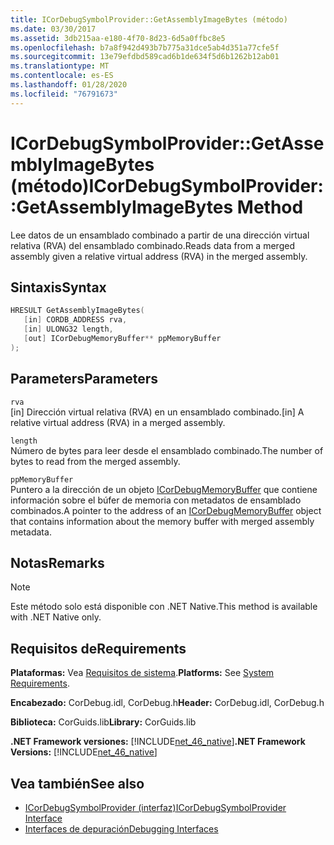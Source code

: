 ```yaml
---
title: ICorDebugSymbolProvider::GetAssemblyImageBytes (método)
ms.date: 03/30/2017
ms.assetid: 3db215aa-e180-4f70-8d23-6d5a0ffbc8e5
ms.openlocfilehash: b7a8f942d493b7b775a31dce5ab4d351a77cfe5f
ms.sourcegitcommit: 13e79efdbd589cad6b1de634f5d6b1262b12ab01
ms.translationtype: MT
ms.contentlocale: es-ES
ms.lasthandoff: 01/28/2020
ms.locfileid: "76791673"
---
```

# <a name="icordebugsymbolprovidergetassemblyimagebytes-method"></a><span data-ttu-id="79af2-102">ICorDebugSymbolProvider::GetAssemblyImageBytes (método)</span><span class="sxs-lookup"><span data-stu-id="79af2-102">ICorDebugSymbolProvider::GetAssemblyImageBytes Method</span></span>
<span data-ttu-id="79af2-103">Lee datos de un ensamblado combinado a partir de una dirección virtual relativa (RVA) del ensamblado combinado.</span><span class="sxs-lookup"><span data-stu-id="79af2-103">Reads data from a merged assembly given a relative virtual address (RVA) in the merged assembly.</span></span>  
  
## <a name="syntax"></a><span data-ttu-id="79af2-104">Sintaxis</span><span class="sxs-lookup"><span data-stu-id="79af2-104">Syntax</span></span>  
  
```cpp  
HRESULT GetAssemblyImageBytes(  
   [in] CORDB_ADDRESS rva,   
   [in] ULONG32 length,   
   [out] ICorDebugMemoryBuffer** ppMemoryBuffer  
);  
```  
  
## <a name="parameters"></a><span data-ttu-id="79af2-105">Parameters</span><span class="sxs-lookup"><span data-stu-id="79af2-105">Parameters</span></span>  
 `rva`  
 <span data-ttu-id="79af2-106">[in] Dirección virtual relativa (RVA) en un ensamblado combinado.</span><span class="sxs-lookup"><span data-stu-id="79af2-106">[in] A relative virtual address (RVA) in a merged assembly.</span></span>  
  
 `length`  
 <span data-ttu-id="79af2-107">Número de bytes para leer desde el ensamblado combinado.</span><span class="sxs-lookup"><span data-stu-id="79af2-107">The number of bytes to read from the merged assembly.</span></span>  
  
 `ppMemoryBuffer`  
 <span data-ttu-id="79af2-108">Puntero a la dirección de un objeto [ICorDebugMemoryBuffer](icordebugmemorybuffer-interface.md) que contiene información sobre el búfer de memoria con metadatos de ensamblado combinados.</span><span class="sxs-lookup"><span data-stu-id="79af2-108">A pointer to the address of an [ICorDebugMemoryBuffer](icordebugmemorybuffer-interface.md) object that contains information about the memory buffer with merged assembly metadata.</span></span>  
  
## <a name="remarks"></a><span data-ttu-id="79af2-109">Notas</span><span class="sxs-lookup"><span data-stu-id="79af2-109">Remarks</span></span>  
  
> [!NOTE]
> <span data-ttu-id="79af2-110">Este método solo está disponible con .NET Native.</span><span class="sxs-lookup"><span data-stu-id="79af2-110">This method is available with .NET Native only.</span></span>  
  
## <a name="requirements"></a><span data-ttu-id="79af2-111">Requisitos de</span><span class="sxs-lookup"><span data-stu-id="79af2-111">Requirements</span></span>  
 <span data-ttu-id="79af2-112">**Plataformas:** Vea [Requisitos de sistema](../../../../docs/framework/get-started/system-requirements.md).</span><span class="sxs-lookup"><span data-stu-id="79af2-112">**Platforms:** See [System Requirements](../../../../docs/framework/get-started/system-requirements.md).</span></span>  
  
 <span data-ttu-id="79af2-113">**Encabezado:** CorDebug.idl, CorDebug.h</span><span class="sxs-lookup"><span data-stu-id="79af2-113">**Header:** CorDebug.idl, CorDebug.h</span></span>  
  
 <span data-ttu-id="79af2-114">**Biblioteca:** CorGuids.lib</span><span class="sxs-lookup"><span data-stu-id="79af2-114">**Library:** CorGuids.lib</span></span>  
  
 <span data-ttu-id="79af2-115">**.NET Framework versiones:** [!INCLUDE[net_46_native](../../../../includes/net-46-native-md.md)]</span><span class="sxs-lookup"><span data-stu-id="79af2-115">**.NET Framework Versions:** [!INCLUDE[net_46_native](../../../../includes/net-46-native-md.md)]</span></span>  
  
## <a name="see-also"></a><span data-ttu-id="79af2-116">Vea también</span><span class="sxs-lookup"><span data-stu-id="79af2-116">See also</span></span>

- [<span data-ttu-id="79af2-117">ICorDebugSymbolProvider (interfaz)</span><span class="sxs-lookup"><span data-stu-id="79af2-117">ICorDebugSymbolProvider Interface</span></span>](icordebugsymbolprovider-interface.md)
- [<span data-ttu-id="79af2-118">Interfaces de depuración</span><span class="sxs-lookup"><span data-stu-id="79af2-118">Debugging Interfaces</span></span>](debugging-interfaces.md)
